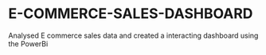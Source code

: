 # E-COMMERCE-SALES-DASHBOARD
Analysed E commerce sales data and created a interacting dashboard using the PowerBi
